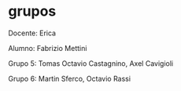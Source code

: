 # grupos

Docente: Erica

Alumno: Fabrizio Mettini

Grupo 5: Tomas Octavio Castagnino, Axel Cavigioli

Grupo 6: Martin Sferco, Octavio Rassi
